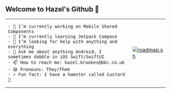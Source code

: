 ## Welcome to Hazel's Github 👋

<table>
<tr>
<td>

```jsonc
- 🔭 I’m currently working on Mobile Shared Components
- 🌱 I’m currently learning Jetpack Compose
- 🤔 I’m looking for help with anything and everything
- 💬 Ask me about anything Android, I sometimes dabble in iOS Swift/SwiftUI
- 📫 How to reach me: hazel.brookes@bbc.co.uk
- 😄 Pronouns: They/Them
- ⚡ Fun fact: I have a hamster called Custard 🐹
```
  
</td>
<td>
<a href="https://roadmap.sh"><img src="https://roadmap.sh/card/tall/66bf11c991320df4bd0ade34?variant=dark&roadmaps=android" alt="roadmap.sh"/></a>
</td>
</tr>
</table>
